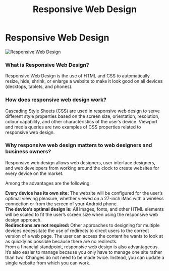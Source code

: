 ﻿---
layout: ../../../layouts/ServiceLayout.astro
title: "Responsive Web Design"
faqtitle1: "Why is app maintenance important?"
faqtext1: "App maintenance is crucial for ensuring that your mobile application remains functional, compatible with new hardware and software updates, secure from vulnerabilities, and aligned with evolving user preferences and usage patterns."

faqtitle2: "What factors contribute to the costs of app maintenance?"
faqtext2: "The costs of app maintenance can vary depending on factors such as the complexity of the app, frequency of updates, need for security patches, and infrastructure changes. Ignoring app maintenance can lead to higher costs in the long run due to issues like security vulnerabilities and user dissatisfaction."

faqtitle3: "How can I monitor and engage users after launching an app?"
faqtext3: "After launching an app, it's essential to monitor its performance through analytics to understand user behavior, preferences, and engagement metrics. This data can help in making informed decisions for app updates, feature enhancements, and user experience improvements to drive user engagement and retention."

---
 # Responsive Web Design

![Responsive Web Design](/assets/img/service/website-UI-UX-design.png)

### What is Responsive Web Design?

Responsive Web Design is the use of HTML and CSS to automatically resize, hide, shrink, or enlarge a website to make it look good on all devices (desktops, tablets, and phones).

### How does responsive web design work?

Cascading Style Sheets (CSS) are used in responsive web design to serve different style properties based on the screen size, orientation, resolution, colour capability, and other characteristics of the user’s device. Viewport and media queries are two examples of CSS properties related to responsive web design.

### Why responsive web design matters to web designers and business owners?

Responsive web design allows web designers, user interface designers, and web developers from working around the clock to create websites for every device on the market.

Among the advantages are the following:

**Every device has its own site:**  The website will be configured for the user’s optimal viewing pleasure, whether viewed on a 27-inch iMac with a wireless connection or from the screen of your Android phone.  
**The device’s optimal design is:**  All images, fonts, and other HTML elements will be scaled to fit the user’s screen size when using the responsive web design approach.  
**Redirections are not required:**  Other approaches to designing for multiple devices necessitate the use of redirects to direct users to the correct version of a web page. The user can access the content he wants to look at as quickly as possible because there are no redirects.  
From a financial standpoint, responsive web design is also advantageous. It’s also easier to manage because you only have to manage one site rather than two. Changes do not need to be made twice. Instead, you can update a single website from which you can work.

